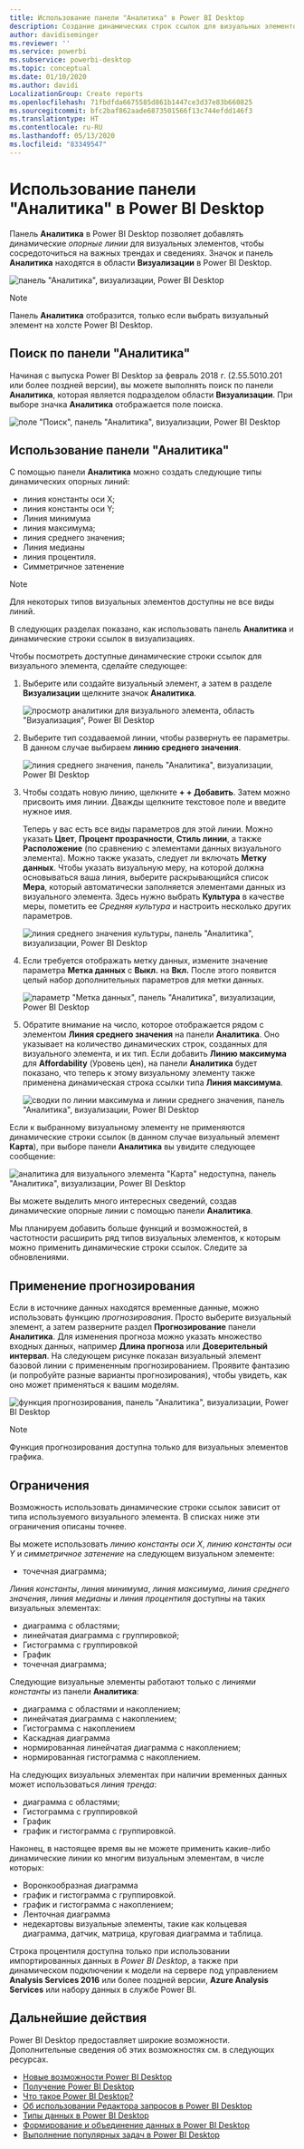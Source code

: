 ```yaml
---
title: Использование панели "Аналитика" в Power BI Desktop
description: Создание динамических строк ссылок для визуальных элементов в Power BI Desktop
author: davidiseminger
ms.reviewer: ''
ms.service: powerbi
ms.subservice: powerbi-desktop
ms.topic: conceptual
ms.date: 01/10/2020
ms.author: davidi
LocalizationGroup: Create reports
ms.openlocfilehash: 71fbdfda6675585d861b1447ce3d37e83b660825
ms.sourcegitcommit: bfc2baf862aade6873501566f13c744efdd146f3
ms.translationtype: HT
ms.contentlocale: ru-RU
ms.lasthandoff: 05/13/2020
ms.locfileid: "83349547"
---
```

# <a name="use-the-analytics-pane-in-power-bi-desktop"></a>Использование панели "Аналитика" в Power BI Desktop

Панель **Аналитика** в Power BI Desktop позволяет добавлять динамические *опорные линии* для визуальных элементов, чтобы сосредоточиться на важных трендах и сведениях. Значок и панель **Аналитика** находятся в области **Визуализации** в Power BI Desktop.

![панель "Аналитика", визуализации, Power BI Desktop](media/desktop-analytics-pane/analytics-pane_1.png)

> [!NOTE]
> Панель **Аналитика** отобразится, только если выбрать визуальный элемент на холсте Power BI Desktop.

## <a name="search-within-the-analytics-pane"></a>Поиск по панели "Аналитика"

Начиная с выпуска Power BI Desktop за февраль 2018 г. (2.55.5010.201 или более поздней версии), вы можете выполнять поиск по панели **Аналитика**, которая является подразделом области **Визуализации**. При выборе значка **Аналитика** отображается поле поиска.

![поле "Поиск", панель "Аналитика", визуализации, Power BI Desktop](media/desktop-analytics-pane/analytics-pane_1b.png)

## <a name="use-the-analytics-pane"></a>Использование панели "Аналитика"

С помощью панели **Аналитика** можно создать следующие типы динамических опорных линий:

* линия константы оси X;
* линия константы оси Y;
* Линия минимума
* линия максимума;
* линия среднего значения;
* Линия медианы
* линия процентиля.
* Симметричное затенение

> [!NOTE]
> Для некоторых типов визуальных элементов доступны не все виды линий.

В следующих разделах показано, как использовать панель **Аналитика** и динамические строки ссылок в визуализациях.

Чтобы посмотреть доступные динамические строки ссылок для визуального элемента, сделайте следующее:

1. Выберите или создайте визуальный элемент, а затем в разделе **Визуализации** щелкните значок **Аналитика**.

    ![просмотр аналитики для визуального элемента, область "Визуализация", Power BI Desktop](media/desktop-analytics-pane/analytics-pane_2.png)

2. Выберите тип создаваемой линии, чтобы развернуть ее параметры. В данном случае выбираем **линию среднего значения**.

    ![линия среднего значения, панель "Аналитика", визуализации, Power BI Desktop](media/desktop-analytics-pane/analytics-pane_3.png)

3. Чтобы создать новую линию, щелкните **+&nbsp;+ Добавить**. Затем можно присвоить имя линии. Дважды щелкните текстовое поле и введите нужное имя.

    Теперь у вас есть все виды параметров для этой линии. Можно указать **Цвет**, **Процент прозрачности**, **Стиль линии**, а также **Расположение** (по сравнению с элементами данных визуального элемента). Можно также указать, следует ли включать **Метку данных**. Чтобы указать визуальную меру, на которой должна основываться ваша линия, выберите раскрывающийся список **Мера**, который автоматически заполняется элементами данных из визуального элемента. Здесь нужно выбрать **Культура** в качестве меры, пометить ее *Средняя культура* и настроить несколько других параметров.

    ![линия среднего значения культуры, панель "Аналитика", визуализации, Power BI Desktop](media/desktop-analytics-pane/analytics-pane_4.png)

4. Если требуется отображать метку данных, измените значение параметра **Метка данных** с **Выкл.** на **Вкл.** После этого появится целый набор дополнительных параметров для метки данных.

    ![параметр "Метка данных", панель "Аналитика", визуализации, Power BI Desktop](media/desktop-analytics-pane/analytics-pane_5.png)

5. Обратите внимание на число, которое отображается рядом с элементом **Линия среднего значения** на панели **Аналитика**. Оно указывает на количество динамических строк, созданных для визуального элемента, и их тип. Если добавить **Линию максимума** для **Affordability** (Уровень цен), на панели **Аналитика** будет показано, что теперь к этому визуальному элементу также применена динамическая строка ссылки типа **Линия максимума**.

    ![сводки по линии максимума и линии среднего значения, панель "Аналитика", визуализации, Power BI Desktop](media/desktop-analytics-pane/analytics-pane_6.png)

Если к выбранному визуальному элементу не применяются динамические строки ссылок (в данном случае визуальный элемент **Карта**), при выборе панели **Аналитика** вы увидите следующее сообщение:

![аналитика для визуального элемента "Карта" недоступна, панель "Аналитика", визуализации, Power BI Desktop](media/desktop-analytics-pane/analytics-pane_7.png)

Вы можете выделить много интересных сведений, создав динамические опорные линии с помощью панели **Аналитика**.

Мы планируем добавить больше функций и возможностей, в частотности расширить ряд типов визуальных элементов, к которым можно применить динамические строки ссылок. Следите за обновлениями.

## <a name="apply-forecasting"></a>Применение прогнозирования

Если в источнике данных находятся временные данные, можно использовать функцию *прогнозирования*. Просто выберите визуальный элемент, а затем разверните раздел **Прогнозирование** панели **Аналитика**. Для изменения прогноза можно указать множество входных данных, например **Длина прогноза** или **Доверительный интервал**. На следующем рисунке показан визуальный элемент базовой линии с примененным прогнозированием. Проявите фантазию (и попробуйте разные варианты прогнозирования), чтобы увидеть, как оно может применяться к вашим моделям.

![функция прогнозирования, панель "Аналитика", визуализации, Power BI Desktop](media/desktop-analytics-pane/analytics-pane_8.png)

> [!NOTE]
> Функция прогнозирования доступна только для визуальных элементов графика.

## <a name="limitations"></a>Ограничения

Возможность использовать динамические строки ссылок зависит от типа используемого визуального элемента. В списках ниже эти ограничения описаны точнее.

Вы можете использовать *линию константы оси X*, *линию константы оси Y* и *симметричное затенение* на следующем визуальном элементе:

* точечная диаграмма;

*Линия константы*, *линия минимума*, *линия максимума*, *линия среднего значения*, *линия медианы* и *линия процентиля* доступны на таких визуальных элементах:

* диаграмма с областями;
* линейчатая диаграмма с группировкой;
* Гистограмма с группировкой
* График
* точечная диаграмма;

Следующие визуальные элементы работают только с *линиями константы* из панели **Аналитика**:

* диаграмма с областями и накоплением;
* линейчатая диаграмма с накоплением;
* Гистограмма с накоплением
* Каскадная диаграмма
* нормированная линейчатая диаграмма с накоплением;
* нормированная гистограмма с накоплением.

На следующих визуальных элементах при наличии временных данных может использоваться *линия тренда*:

* диаграмма с областями;
* Гистограмма с группировкой
* График
* график и гистограмма с группировкой.

Наконец, в настоящее время вы не можете применить какие-либо динамические линии ко многим визуальным элементам, в числе которых:

* Воронкообразная диаграмма
* график и гистограмма с группировкой.
* график и гистограмма с накоплением;
* Ленточная диаграмма
* недекартовы визуальные элементы, такие как кольцевая диаграмма, датчик, матрица, круговая диаграмма и таблица.

Строка процентиля доступна только при использовании импортированных данных в *Power BI Desktop*, а также при динамическом подключении к модели на сервере под управлением **Analysis Services 2016** или более поздней версии, **Azure Analysis Services** или набору данных в службе Power BI.

## <a name="next-steps"></a>Дальнейшие действия

Power BI Desktop предоставляет широкие возможности. Дополнительные сведения об этих возможностях см. в следующих ресурсах.

* [Новые возможности Power BI Desktop](../fundamentals/desktop-latest-update.md)
* [Получение Power BI Desktop](../fundamentals/desktop-get-the-desktop.md)
* [Что такое Power BI Desktop?](../fundamentals/desktop-what-is-desktop.md)
* [Об использовании Редактора запросов в Power BI Desktop](desktop-query-overview.md)
* [Типы данных в Power BI Desktop](../connect-data/desktop-data-types.md)
* [Формирование и объединение данных в Power BI Desktop](../connect-data/desktop-shape-and-combine-data.md)
* [Выполнение популярных задач в Power BI Desktop](desktop-common-query-tasks.md)
